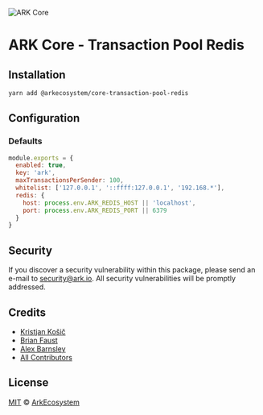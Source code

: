 ![ARK Core](https://i.imgur.com/1aP6F2o.png)

# ARK Core - Transaction Pool Redis

## Installation

```bash
yarn add @arkecosystem/core-transaction-pool-redis
```

## Configuration

### Defaults

```js
module.exports = {
  enabled: true,
  key: 'ark',
  maxTransactionsPerSender: 100,
  whitelist: ['127.0.0.1', '::ffff:127.0.0.1', '192.168.*'],
  redis: {
    host: process.env.ARK_REDIS_HOST || 'localhost',
    port: process.env.ARK_REDIS_PORT || 6379
  }
}
```

## Security

If you discover a security vulnerability within this package, please send an e-mail to security@ark.io. All security vulnerabilities will be promptly addressed.

## Credits

- [Kristjan Košič](https://github.com/kristjank)
- [Brian Faust](https://github.com/faustbrian)
- [Alex Barnsley](https://github.com/alexbarnsley)
- [All Contributors](../../../../contributors)

## License

[MIT](LICENSE) © [ArkEcosystem](https://ark.io)
